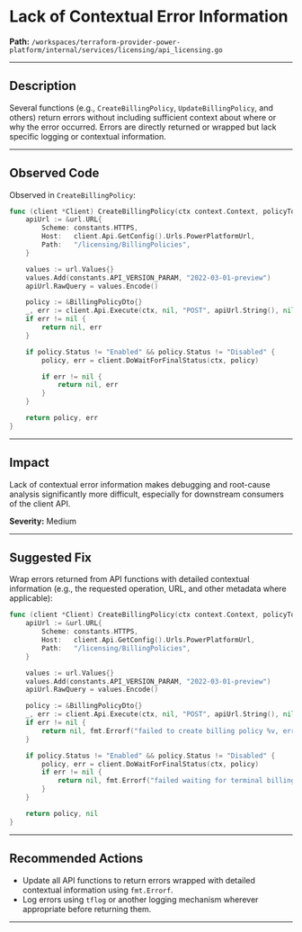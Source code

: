 # Lack of Contextual Error Information

**Path:** `/workspaces/terraform-provider-power-platform/internal/services/licensing/api_licensing.go`

---

## Description

Several functions (e.g., `CreateBillingPolicy`, `UpdateBillingPolicy`, and others) return errors without including sufficient context about where or why the error occurred. Errors are directly returned or wrapped but lack specific logging or contextual information.

---

## Observed Code

Observed in `CreateBillingPolicy`:

```go
func (client *Client) CreateBillingPolicy(ctx context.Context, policyToCreate billingPolicyCreateDto) (*BillingPolicyDto, error) {
    apiUrl := &url.URL{
        Scheme: constants.HTTPS,
        Host:   client.Api.GetConfig().Urls.PowerPlatformUrl,
        Path:   "/licensing/BillingPolicies",
    }

    values := url.Values{}
    values.Add(constants.API_VERSION_PARAM, "2022-03-01-preview")
    apiUrl.RawQuery = values.Encode()

    policy := &BillingPolicyDto{}
    _, err := client.Api.Execute(ctx, nil, "POST", apiUrl.String(), nil, policyToCreate, []int{http.StatusCreated}, policy)
    if err != nil {
        return nil, err
    }

    if policy.Status != "Enabled" && policy.Status != "Disabled" {
        policy, err = client.DoWaitForFinalStatus(ctx, policy)

        if err != nil {
            return nil, err
        }
    }

    return policy, err
}
```

---

## Impact

Lack of contextual error information makes debugging and root-cause analysis significantly more difficult, especially for downstream consumers of the client API.

**Severity:** Medium

---

## Suggested Fix

Wrap errors returned from API functions with detailed contextual information (e.g., the requested operation, URL, and other metadata where applicable):

```go
func (client *Client) CreateBillingPolicy(ctx context.Context, policyToCreate billingPolicyCreateDto) (*BillingPolicyDto, error) {
    apiUrl := &url.URL{
        Scheme: constants.HTTPS,
        Host:   client.Api.GetConfig().Urls.PowerPlatformUrl,
        Path:   "/licensing/BillingPolicies",
    }

    values := url.Values{}
    values.Add(constants.API_VERSION_PARAM, "2022-03-01-preview")
    apiUrl.RawQuery = values.Encode()

    policy := &BillingPolicyDto{}
    _, err := client.Api.Execute(ctx, nil, "POST", apiUrl.String(), nil, policyToCreate, []int{http.StatusCreated}, policy)
    if err != nil {
        return nil, fmt.Errorf("failed to create billing policy %v, error: %w", policyToCreate, err)
    }

    if policy.Status != "Enabled" && policy.Status != "Disabled" {
        policy, err = client.DoWaitForFinalStatus(ctx, policy)
        if err != nil {
            return nil, fmt.Errorf("failed waiting for terminal billing policy status, error: %w", err)
        }
    }

    return policy, nil
}
```

---

## Recommended Actions

- Update all API functions to return errors wrapped with detailed contextual information using `fmt.Errorf`.
- Log errors using `tflog` or another logging mechanism wherever appropriate before returning them.

---